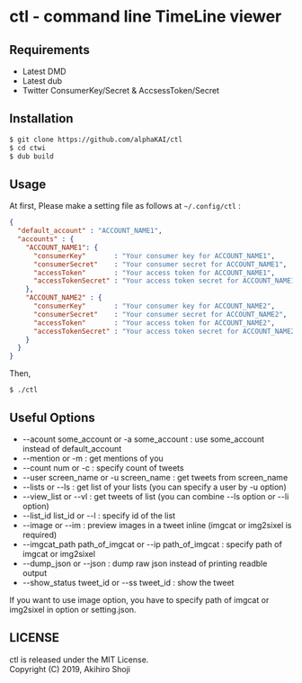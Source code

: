 # ctl - command line TimeLine viewer

## Requirements

* Latest DMD
* Latest dub
* Twitter ConsumerKey/Secret & AccsessToken/Secret

## Installation

```zsh
$ git clone https://github.com/alphaKAI/ctl
$ cd ctwi
$ dub build
```

## Usage

At first, Please make a setting file as follows at `~/.config/ctl` :  

```json
{
  "default_account" : "ACCOUNT_NAME1",
  "accounts" : {
    "ACCOUNT_NAME1": {
      "consumerKey"       : "Your consumer key for ACCOUNT_NAME1",
      "consumerSecret"    : "Your consumer secret for ACCOUNT_NAME1",
      "accessToken"       : "Your access token for ACCOUNT_NAME1",
      "accessTokenSecret" : "Your access token secret for ACCOUNT_NAME1"
    },
    "ACCOUNT_NAME2" : {
      "consumerKey"       : "Your consumer key for ACCOUNT_NAME2",
      "consumerSecret"    : "Your consumer secret for ACCOUNT_NAME2",
      "accessToken"       : "Your access token for ACCOUNT_NAME2",
      "accessTokenSecret" : "Your access token secret for ACCOUNT_NAME2"
    }
  }
}
```

Then,
```
$ ./ctl
```

## Useful Options

- --acount some_account or -a some_account : use some_account instead of default_account
- --mention or -m : get mentions of you
- --count num or -c : specify count of tweets
- --user screen_name or -u screen_name : get tweets from screen_name
- --lists or --ls : get list of your lists (you can specify a user by -u option)
- --view_list or --vl : get tweets of list (you can combine --ls option or --li option)
- --list_id list_id or --l : specify id of the list
- --image or --im : preview images in a tweet inline (imgcat or img2sixel is required)
- --imgcat_path path_of_imgcat or --ip path_of_imgcat : specify path of imgcat or img2sixel
- --dump_json or --json : dump raw json instead of printing readble output
- --show_status tweet_id or --ss tweet_id : show the tweet

If you want to use image option, you have to specify path of imgcat or img2sixel in option or setting.json.  

## LICENSE
ctl is released under the MIT License.  
Copyright (C) 2019, Akihiro Shoji